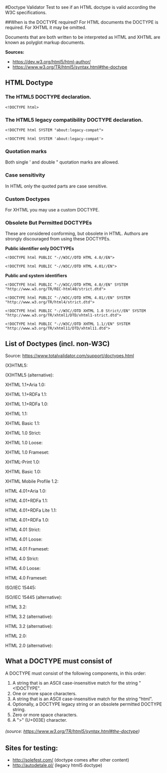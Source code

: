 #Doctype Validator
Test to see if an HTML doctype is valid according the W3C specifications.



##When is the DOCTYPE required?
For HTML documents the DOCTYPE is required.
For XHTML it may be omitted.

Documents that are both written to be interpreted as HTML and XHTML are known as polyglot markup documents. 

**Sources:**

* https://dev.w3.org/html5/html-author/
* https://www.w3.org/TR/html5/syntax.html#the-doctype


## HTML Doctype
### The HTML5 DOCTYPE declaration.
`<!DOCTYPE html>`


### The HTML5 legacy compatibility DOCTYPE declaration.
`<!DOCTYPE html SYSTEM "about:legacy-compat">`

`<!DOCTYPE html SYSTEM 'about:legacy-compat'>`

### Quotation marks
Both single '  and double " quotation marks are allowed.

### Case sensitivity
In HTML only the quoted parts are case sensitive. 


### Custom Doctypes
For XHTML you may use a custom DOCTYPE.


### Obsolete But Permitted DOCTYPEs
These are considered conforming, but obsolete in HTML.
Authors are strongly discouraged from using these DOCTYPEs.

**Public identifier only DOCTYPEs**

`<!DOCTYPE html PUBLIC "-//W3C//DTD HTML 4.0//EN">`

`<!DOCTYPE html PUBLIC "-//W3C//DTD HTML 4.01//EN">`

**Public and system identifiers**

`<!DOCTYPE html PUBLIC "-//W3C//DTD HTML 4.0//EN"
    SYSTEM "http://www.w3.org/TR/REC-html40/strict.dtd">`

`<!DOCTYPE html PUBLIC "-//W3C//DTD HTML 4.01//EN"
    SYSTEM "http://www.w3.org/TR/html4/strict.dtd">`

`<!DOCTYPE html PUBLIC "-//W3C//DTD XHTML 1.0 Strict//EN"
    SYSTEM "http://www.w3.org/TR/xhtml1/DTD/xhtml1-strict.dtd">`

`<!DOCTYPE html PUBLIC "-//W3C//DTD XHTML 1.1//EN"
    SYSTEM "http://www.w3.org/TR/xhtml11/DTD/xhtml11.dtd">`



## List of Doctypes (incl. non-W3C)
Source: https://www.totalvalidator.com/support/doctypes.html

(X)HTML5:
<!DOCTYPE html>

(X)HTML5 (alternative):
<!DOCTYPE html SYSTEM "about:legacy-compat">

XHTML 1.1+Aria 1.0:
<!DOCTYPE html PUBLIC "-//W3C//DTD XHTML+ARIA 1.0//EN" "http://www.w3.org/WAI/ARIA/schemata/xhtml-aria-1.dtd">

XHTML 1.1+RDFa 1.1:
<!DOCTYPE html PUBLIC "-//W3C//DTD XHTML+RDFa 1.1//EN" "http://www.w3.org/MarkUp/DTD/xhtml-rdfa-2.dtd">

XHTML 1.1+RDFa 1.0:
<!DOCTYPE html PUBLIC "-//W3C//DTD XHTML+RDFa 1.0//EN" "http://www.w3.org/MarkUp/DTD/xhtml-rdfa-1.dtd">

XHTML 1.1:
<!DOCTYPE html PUBLIC "-//W3C//DTD XHTML 1.1//EN" "http://www.w3.org/TR/xhtml11/DTD/xhtml11.dtd">

XHTML Basic 1.1:
<!DOCTYPE html PUBLIC "-//W3C//DTD XHTML Basic 1.1//EN" "http://www.w3.org/TR/xhtml-basic/xhtml-basic11.dtd">

XHTML 1.0 Strict:
<!DOCTYPE html PUBLIC "-//W3C//DTD XHTML 1.0 Strict//EN" "http://www.w3.org/TR/xhtml1/DTD/xhtml1-strict.dtd">

XHTML 1.0 Loose:
<!DOCTYPE html PUBLIC "-//W3C//DTD XHTML 1.0 Transitional//EN" "http://www.w3.org/TR/xhtml1/DTD/xhtml1-transitional.dtd">

XHTML 1.0 Frameset:
<!DOCTYPE html PUBLIC "-//W3C//DTD XHTML 1.0 Frameset//EN" "http://www.w3.org/TR/xhtml1/DTD/xhtml1-frameset.dtd">

XHTML-Print 1.0:
<!DOCTYPE html PUBLIC "-//W3C//DTD XHTML-Print 1.0//EN" "http://www.w3.org/TR/xhtml-print/xhtml-print10.dtd">

XHTML Basic 1.0:
<!DOCTYPE html PUBLIC "-//W3C//DTD XHTML Basic 1.0//EN" "http://www.w3.org/TR/xhtml-basic/xhtml-basic10.dtd">

XHTML Mobile Profile 1.2:
<!DOCTYPE html PUBLIC "-//WAPFORUM//DTD XHTML Mobile 1.2//EN" "http://www.openmobilealliance.org/tech/DTD/xhtml-mobile12.dtd">

HTML 4.01+Aria 1.0:
<!DOCTYPE HTML PUBLIC "-//W3C//DTD HTML+ARIA 1.0//EN" "http://www.w3.org/WAI/ARIA/schemata/html4-aria-1.dtd">

HTML 4.01+RDFa 1.1:
<!DOCTYPE HTML PUBLIC "-//W3C//DTD HTML 4.01+RDFa 1.1//EN" "http://www.w3.org/MarkUp/DTD/html401-rdfa11-1.dtd">

HTML 4.01+RDFa Lite 1.1:
<!DOCTYPE HTML PUBLIC "-//W3C//DTD HTML 4.01+RDFa Lite 1.1//EN" "http://www.w3.org/MarkUp/DTD/html401-rdfalite11-1.dtd">

HTML 4.01+RDFa 1.0:
<!DOCTYPE HTML PUBLIC "-//W3C//DTD HTML 4.01+RDFa 1.0//EN" "http://www.w3.org/MarkUp/DTD/html401-rdfa-1.dtd">

HTML 4.01 Strict:
<!DOCTYPE HTML PUBLIC "-//W3C//DTD HTML 4.01//EN" "http://www.w3.org/TR/html4/strict.dtd">

HTML 4.01 Loose:
<!DOCTYPE HTML PUBLIC "-//W3C//DTD HTML 4.01 Transitional//EN" "http://www.w3.org/TR/html4/loose.dtd">

HTML 4.01 Frameset:
<!DOCTYPE HTML PUBLIC "-//W3C//DTD HTML 4.01 Frameset//EN" "http://www.w3.org/TR/html4/frameset.dtd">

HTML 4.0 Strict:
<!DOCTYPE HTML PUBLIC "-//W3C//DTD HTML 4.0//EN" "http://www.w3.org/TR/REC-html40/strict.dtd">

HTML 4.0 Loose:
<!DOCTYPE HTML PUBLIC "-//W3C//DTD HTML 4.0 Transitional//EN" "http://www.w3.org/TR/REC-html40/loose.dtd">

HTML 4.0 Frameset:
<!DOCTYPE HTML PUBLIC "-//W3C//DTD HTML 4.0 Frameset//EN" "http://www.w3.org/TR/REC-html40/frameset.dtd">

ISO/IEC 15445:
<!DOCTYPE html PUBLIC "ISO/IEC 15445:2000//DTD HTML//EN">

ISO/IEC 15445 (alternative):
<!DOCTYPE html PUBLIC "ISO/IEC 15445:2000//DTD HyperText Markup Language//EN">

HTML 3.2:
<!DOCTYPE HTML PUBLIC "-//W3C//DTD HTML 3.2 Final//EN">

HTML 3.2 (alternative):
<!DOCTYPE HTML PUBLIC "-//W3C//DTD HTML 3.2//EN">

HTML 3.2 (alternative):
<!DOCTYPE HTML PUBLIC "-//W3C//DTD HTML 3.2 Draft//EN">

HTML 2.0:
<!DOCTYPE HTML PUBLIC "-//IETF//DTD HTML//EN">

HTML 2.0 (alternative):
<!DOCTYPE HTML PUBLIC "-//IETF//DTD HTML 2.0//EN">


## What a DOCTYPE must consist of
A DOCTYPE must consist of the following components, in this order:

1. A string that is an ASCII case-insensitive match for the string "<!DOCTYPE".
2. One or more space characters.
3. A string that is an ASCII case-insensitive match for the string "html".
4. Optionally, a DOCTYPE legacy string or an obsolete permitted DOCTYPE string.
5. Zero or more space characters.
6. A ">" (U+003E) character.

###### (source: https://www.w3.org/TR/html5/syntax.html#the-doctype)

## Sites for testing:
* http://solefest.com/   		(doctype comes after other content)
* http://autodetale.pl/ 		(legacy html5 doctype)